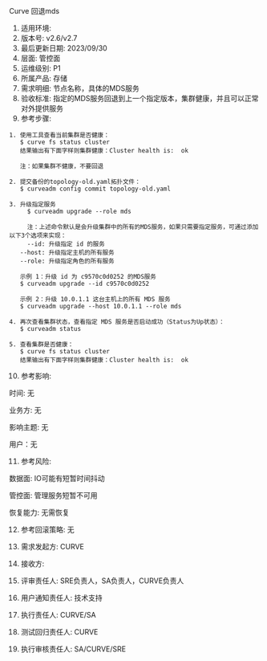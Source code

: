 Curve 回退mds

1. 适用环境: 
2. 版本号: v2.6/v2.7
3. 最后更新日期: 2023/09/30
4. 层面: 管控面
5. 运维级别: P1
6. 所属产品: 存储
7. 需求明细: 节点名称，具体的MDS服务
8. 验收标准: 指定的MDS服务回退到上一个指定版本，集群健康，并且可以正常对外提供服务
9. 参考步骤:

```plaintext
1. 使用工具查看当前集群是否健康：
   $ curve fs status cluster
   结果输出有下面字样则集群健康：Cluster health is:  ok
   
   注：如果集群不健康，不要回退
   
2. 提交备份的topology-old.yaml拓扑文件：
   $ curveadm config commit topology-old.yaml
   
3. 升级指定服务
	 $ curveadm upgrade --role mds
	 
	 注：上述命令默认是会升级集群中的所有的MDS服务，如果只需要指定服务，可通过添加以下3个选项来实现：
	 --id: 升级指定 id 的服务
   --host: 升级指定主机的所有服务
   --role: 升级指定角色的所有服务
   
   示例 1：升级 id 为 c9570c0d0252 的MDS服务
   $ curveadm upgrade --id c9570c0d0252
   
   示例 2：升级 10.0.1.1 这台主机上的所有 MDS 服务
   $ curveadm upgrade --host 10.0.1.1 --role mds
   
4. 再次查看集群状态，查看指定 MDS 服务是否启动成功（Status为Up状态）：
   $ curveadm status
   
5. 查看集群是否健康：
   $ curve fs status cluster
   结果输出有下面字样则集群健康：Cluster health is:  ok
```

10. 参考影响:

时间: 无

业务方: 无

影响主题: 无

用户：无

11. 参考风险:

数据面: IO可能有短暂时间抖动

管控面: 管理服务短暂不可用

恢复能力: 无需恢复

12. 参考回滚策略: 无

13. 需求发起方: CURVE

14. 接收方:

15. 评审责任人: SRE负责人，SA负责人，CURVE负责人

16. 用户通知责任人: 技术支持

17. 执行责任人: CURVE/SA

18. 测试回归责任人: CURVE

19. 执行审核责任人: SA/CURVE/SRE
